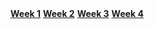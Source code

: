 <div class="navbar">
    <a class="nav-button" href="week1.md"><strong><span class="nav-text">Week 1</span></strong></a>
    <a class="nav-button" href="week2.md"><strong><span class="nav-text">Week 2</span></strong></a>
    <a class="nav-button" href="week3.md"><strong><span class="nav-text">Week 3</span></strong></a>
    <a class="nav-button" href="week4.md"><strong><span class="nav-text">Week 4</span></strong></a>
</div>
